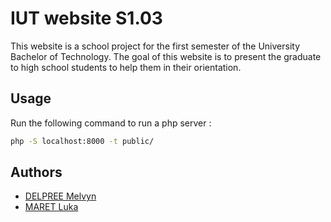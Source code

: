 # IUT website S1.03

This website is a school project for the first semester of the University Bachelor of Technology. The goal of this website is to present the graduate to high school students to help them in their orientation.

## Usage

Run the following command to run a php server :

```bash
php -S localhost:8000 -t public/
```

## Authors

- [DELPREE Melvyn](https://github.com/Melvyn27)
- [MARET Luka](https://github.com/LukaMrt)
